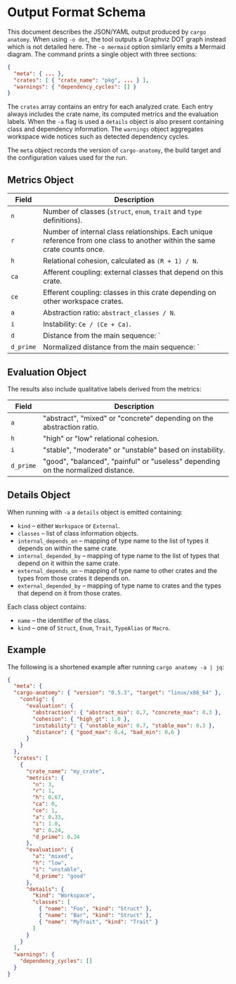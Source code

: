 # Output Format Schema

This document describes the JSON/YAML output produced by `cargo anatomy`.
When using `-o dot`, the tool outputs a Graphviz DOT graph instead which is not detailed here. The `-o mermaid` option similarly emits a Mermaid diagram.
The command prints a single object with three sections:

```json
{
  "meta": { ... },
  "crates": [ { "crate_name": "pkg", ... } ],
  "warnings": { "dependency_cycles": [] }
}
```

The `crates` array contains an entry for each analyzed crate. Each entry always
includes the crate name, its computed metrics and the evaluation labels. When
the `-a` flag is used a `details` object is also present containing class and
dependency information. The `warnings` object aggregates workspace wide
notices such as detected dependency cycles.

The `meta` object records the version of `cargo-anatomy`, the build target and
the configuration values used for the run.

## Metrics Object

| Field   | Description |
|---------|-------------|
| `n`     | Number of classes (`struct`, `enum`, `trait` and `type` definitions). |
| `r`     | Number of internal class relationships. Each unique reference from one class to another within the same crate counts once. |
| `h`     | Relational cohesion, calculated as `(R + 1) / N`. |
| `ca`    | Afferent coupling: external classes that depend on this crate. |
| `ce`    | Efferent coupling: classes in this crate depending on other workspace crates. |
| `a`     | Abstraction ratio: `abstract_classes / N`. |
| `i`     | Instability: `Ce / (Ce + Ca)`. |
| `d`     | Distance from the main sequence: `|A + I - 1| / sqrt(2)`. |
| `d_prime` | Normalized distance from the main sequence: `|A + I - 1|`. |

## Evaluation Object

The results also include qualitative labels derived from the metrics:

| Field | Description |
|-------|-------------|
| `a` | "abstract", "mixed" or "concrete" depending on the abstraction ratio. |
| `h` | "high" or "low" relational cohesion. |
| `i` | "stable", "moderate" or "unstable" based on instability. |
| `d_prime` | "good", "balanced", "painful" or "useless" depending on the normalized distance. |

## Details Object

When running with `-a` a `details` object is emitted containing:

- `kind` – either `Workspace` or `External`.
- `classes` – list of class information objects.
- `internal_depends_on` – mapping of type name to the list of types it depends on within the same crate.
- `internal_depended_by` – mapping of type name to the list of types that depend on it within the same crate.
- `external_depends_on` – mapping of type name to other crates and the types from those crates it depends on.
- `external_depended_by` – mapping of type name to crates and the types that depend on it from those crates.

Each class object contains:

- `name` – the identifier of the class.
- `kind` – one of `Struct`, `Enum`, `Trait`, `TypeAlias` or `Macro`.

## Example

The following is a shortened example after running `cargo anatomy -a | jq`:

```json
{
  "meta": {
  "cargo-anatomy": { "version": "0.5.3", "target": "linux/x86_64" },
    "config": {
      "evaluation": {
        "abstraction": { "abstract_min": 0.7, "concrete_max": 0.3 },
        "cohesion": { "high_gt": 1.0 },
        "instability": { "unstable_min": 0.7, "stable_max": 0.3 },
        "distance": { "good_max": 0.4, "bad_min": 0.6 }
      }
    }
  },
  "crates": [
    {
      "crate_name": "my_crate",
      "metrics": {
        "n": 3,
        "r": 1,
        "h": 0.67,
        "ca": 0,
        "ce": 1,
        "a": 0.33,
        "i": 1.0,
        "d": 0.24,
        "d_prime": 0.34
      },
      "evaluation": {
        "a": "mixed",
        "h": "low",
        "i": "unstable",
        "d_prime": "good"
      },
      "details": {
        "kind": "Workspace",
        "classes": [
          { "name": "Foo", "kind": "Struct" },
          { "name": "Bar", "kind": "Struct" },
          { "name": "MyTrait", "kind": "Trait" }
        ]
      }
    }
  ],
  "warnings": {
    "dependency_cycles": []
  }
}
```
